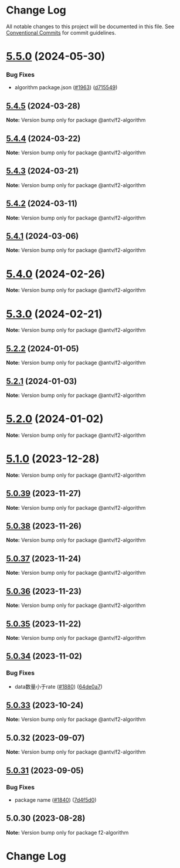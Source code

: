 # Change Log

All notable changes to this project will be documented in this file.
See [Conventional Commits](https://conventionalcommits.org) for commit guidelines.

# [5.5.0](https://github.com/antvis/f2/compare/v5.4.5...v5.5.0) (2024-05-30)


### Bug Fixes

* algorithm package.json ([#1963](https://github.com/antvis/f2/issues/1963)) ([d715549](https://github.com/antvis/f2/commit/d7155498e986aaa966629ed9caf566b7f68c16e4))





## [5.4.5](https://github.com/antvis/f2/compare/v5.4.4...v5.4.5) (2024-03-28)

**Note:** Version bump only for package @antv/f2-algorithm





## [5.4.4](https://github.com/antvis/f2/compare/v5.4.3...v5.4.4) (2024-03-22)

**Note:** Version bump only for package @antv/f2-algorithm





## [5.4.3](https://github.com/antvis/f2/compare/v5.4.2...v5.4.3) (2024-03-21)

**Note:** Version bump only for package @antv/f2-algorithm





## [5.4.2](https://github.com/antvis/f2/compare/v5.4.1...v5.4.2) (2024-03-11)

**Note:** Version bump only for package @antv/f2-algorithm





## [5.4.1](https://github.com/antvis/f2/compare/v5.4.0...v5.4.1) (2024-03-06)

**Note:** Version bump only for package @antv/f2-algorithm





# [5.4.0](https://github.com/antvis/f2/compare/v5.3.0...v5.4.0) (2024-02-26)

**Note:** Version bump only for package @antv/f2-algorithm





# [5.3.0](https://github.com/antvis/f2/compare/v5.2.2...v5.3.0) (2024-02-21)

**Note:** Version bump only for package @antv/f2-algorithm





## [5.2.2](https://github.com/antvis/f2/compare/v5.2.1...v5.2.2) (2024-01-05)

**Note:** Version bump only for package @antv/f2-algorithm





## [5.2.1](https://github.com/antvis/f2/compare/v5.2.0...v5.2.1) (2024-01-03)

**Note:** Version bump only for package @antv/f2-algorithm





# [5.2.0](https://github.com/antvis/f2/compare/v5.1.0...v5.2.0) (2024-01-02)

**Note:** Version bump only for package @antv/f2-algorithm





# [5.1.0](https://github.com/antvis/f2/compare/v5.0.39...v5.1.0) (2023-12-28)

**Note:** Version bump only for package @antv/f2-algorithm





## [5.0.39](https://github.com/antvis/f2/compare/v5.0.38...v5.0.39) (2023-11-27)

**Note:** Version bump only for package @antv/f2-algorithm





## [5.0.38](https://github.com/antvis/f2/compare/v5.0.37...v5.0.38) (2023-11-26)

**Note:** Version bump only for package @antv/f2-algorithm





## [5.0.37](https://github.com/antvis/f2/compare/v5.0.36...v5.0.37) (2023-11-24)

**Note:** Version bump only for package @antv/f2-algorithm





## [5.0.36](https://github.com/antvis/f2/compare/v5.0.35...v5.0.36) (2023-11-23)

**Note:** Version bump only for package @antv/f2-algorithm





## [5.0.35](https://github.com/antvis/f2/compare/v5.0.34...v5.0.35) (2023-11-22)

**Note:** Version bump only for package @antv/f2-algorithm





## [5.0.34](https://github.com/antvis/f2/compare/v5.0.33...v5.0.34) (2023-11-02)


### Bug Fixes

* data数量小于rate ([#1880](https://github.com/antvis/f2/issues/1880)) ([64de0a7](https://github.com/antvis/f2/commit/64de0a7c2ba4a616f1cb14d82719bdadef282dae))





## [5.0.33](https://github.com/antvis/f2/compare/v5.0.32...v5.0.33) (2023-10-24)

**Note:** Version bump only for package @antv/f2-algorithm





## 5.0.32 (2023-09-07)

**Note:** Version bump only for package @antv/f2-algorithm





## [5.0.31](https://github.com/antvis/f2/compare/v5.0.30...v5.0.31) (2023-09-05)


### Bug Fixes

* package name ([#1840](https://github.com/antvis/f2/issues/1840)) ([7d4f5d0](https://github.com/antvis/f2/commit/7d4f5d0d34bf251952bc86aa93fc183e6ba6f543))





## 5.0.30 (2023-08-28)

**Note:** Version bump only for package f2-algorithm





# Change Log

